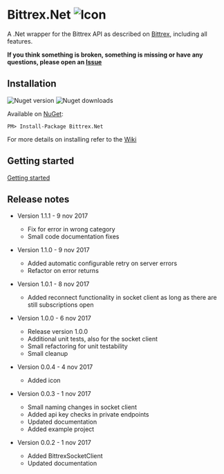 # Bittrex.Net ![Icon](https://github.com/JKorf/Bittrex.Net/blob/master/Resources/icon.png?raw=true)

A .Net wrapper for the Bittrex API as described on [Bittrex](https://bittrex.com/Home/Api), including all features.

**If you think something is broken, something is missing or have any questions, please open an [Issue](https://github.com/JKorf/Bittrex.Net/issues)**

## Installation
![Nuget version](https://img.shields.io/nuget/v/bittrex.net.svg) ![Nuget downloads](https://img.shields.io/nuget/dt/Bittrex.Net.svg)

Available on [NuGet](https://www.nuget.org/packages/Bittrex.Net/):
```
PM> Install-Package Bittrex.Net
```
For more details on installing refer to the [Wiki](https://github.com/JKorf/Bittrex.Net/wiki/Installation)

## Getting started
[Getting started](https://github.com/JKorf/Bittrex.Net/wiki/Getting-started)

## Release notes
* Version 1.1.1 - 9 nov 2017
	* Fix for error in wrong category
	* Small code documentation fixes

* Version 1.1.0 - 9 nov 2017
	* Added automatic configurable retry on server errors
	* Refactor on error returns

* Version 1.0.1 - 8 nov 2017
	* Added reconnect functionality in socket client as long as there are still subscriptions open

* Version 1.0.0 - 6 nov 2017
	* Release version 1.0.0
	* Additional unit tests, also for the socket client	
	* Small refactoring for unit testability
	* Small cleanup
	
* Version 0.0.4 - 4 nov 2017
	* Added icon

* Version 0.0.3 - 1 nov 2017
	* Small naming changes in socket client
	* Added api key checks in private endpoints
	* Updated documentation
	* Added example project

* Version 0.0.2 - 1 nov 2017
	* Added BittrexSocketClient
	* Updated documentation
